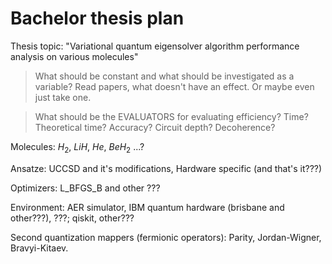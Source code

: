 # Bachelor thesis plan

Thesis topic: "Variational quantum eigensolver algorithm performance analysis on various molecules"

> What should be constant and what should be investigated as a variable? Read papers, what doesn't have an effect. Or maybe even just take one.

> What should be the EVALUATORS for evaluating efficiency? Time? Theoretical time? Accuracy? Circuit depth? Decoherence?

Molecules: $H_2$, $LiH$, $He$, $BeH_2$ ...?

Ansatze: UCCSD and it's modifications, Hardware specific (and that's it???)

Optimizers: L_BFGS_B and other ???

Environment: AER simulator, IBM quantum hardware (brisbane and other???), ???; qiskit, other???

Second quantization mappers (fermionic operators): Parity, Jordan-Wigner, Bravyi-Kitaev.
